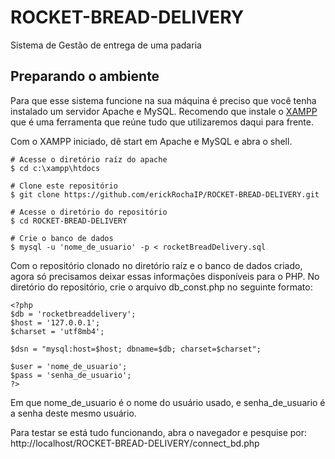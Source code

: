 # ROCKET-BREAD-DELIVERY
Sistema de Gestão de entrega de uma padaria

## Preparando o ambiente

Para que esse sistema funcione na sua máquina é preciso que você tenha instalado um servidor Apache e MySQL. Recomendo que instale o [XAMPP](https://www.apachefriends.org/pt_br/index.html) que é uma ferramenta que reúne tudo que utilizaremos daqui para frente.

Com o XAMPP iniciado, dê start em Apache e MySQL e abra o shell.
```shell
# Acesse o diretório raíz do apache
$ cd c:\xampp\htdocs

# Clone este repositório
$ git clone https://github.com/erickRochaIP/ROCKET-BREAD-DELIVERY.git

# Acesse o diretório do repositório
$ cd ROCKET-BREAD-DELIVERY

# Crie o banco de dados
$ mysql -u 'nome_de_usuario' -p < rocketBreadDelivery.sql
```

Com o repositório clonado no diretório raíz e o banco de dados criado, agora só precisamos deixar essas informações disponíveis para o PHP. No diretório do repositório, crie o arquivo db_const.php no seguinte formato:
```
<?php
$db = 'rocketbreaddelivery';
$host = '127.0.0.1';
$charset = 'utf8mb4';

$dsn = "mysql:host=$host; dbname=$db; charset=$charset";

$user = 'nome_de_usuario';
$pass = 'senha_de_usuario';
?>
```
Em que nome_de_usuario é o nome do usuário usado, e senha_de_usuario é a senha deste mesmo usuário.

Para testar se está tudo funcionando, abra o navegador e pesquise por: http://localhost/ROCKET-BREAD-DELIVERY/connect_bd.php